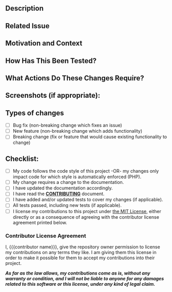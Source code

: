 <!--- Provide a general summary of your changes in the Title above -->

## Description

<!--- Describe your changes in detail -->

## Related Issue

<!--- This project only accepts pull requests related to open issues -->
<!--- If suggesting a new feature or change, please discuss it in an issue first -->
<!--- If fixing a bug, there should be an issue describing it with steps to reproduce -->
<!--- Please link to the issue here: -->

## Motivation and Context

<!--- Why is this change required? What problem does it solve? -->

## How Has This Been Tested?

<!--- Please describe in detail how you tested your changes. -->
<!--- Include details of your testing environment, and the tests you ran -->
<!--- to see how your change affects other areas of the code, etc. -->

## What Actions Do These Changes Require?

<!--- If your changes require running action on the part of a site's maintainer, -->
<!--- such as running a command, migrations, etc., please describe these action(s) -->
<!--  If no actions are required, put "N/A" or similar. -->

## Screenshots (if appropriate):

## Types of changes

<!--- What types of changes does your code introduce? Put an `x` in all the boxes that apply: -->

- [ ] Bug fix (non-breaking change which fixes an issue)
- [ ] New feature (non-breaking change which adds functionality)
- [ ] Breaking change (fix or feature that would cause existing functionality to change)

## Checklist:

<!--- Go over all the following points, and put an `x` in all the boxes that apply. -->
<!--- If you're unsure about any of these, don't hesitate to ask. We're here to help! -->

- [ ] My code follows the code style of this project -OR- my changes only impact code for which style is automatically
  enforced (PHP).
- [ ] My change requires a change to the documentation.
- [ ] I have updated the documentation accordingly.
- [ ] I have read the **[CONTRIBUTING](../CONTRIBUTING.md)** document.
- [ ] I have added and/or updated tests to cover my changes (if applicable).
- [ ] All tests passed, including new tests (if applicable).
- [ ] I license my contributions to this project under [the MIT License](../LICENSE.md), either directly or as a
  consequence of agreeing with the contributor license agreement printed below.

### Contributor License Agreement

<!--- As stated in the project's license, third-party contributions are licensed under -->
<!--- the permissive MIT license and remain the property of their author. -->
<!--- Which is to say, you retain ownership of any code you contribute to this project, -->
<!--- while freely allowing the project to incorporate and make use of your contribution(s). -->
<!--- If in doubt, don't hesitate to ask any questions you might have about this! -->

I, {{{contributor name}}}, give the repository owner permission to license my contributions on any terms they like. I am
giving them this license in order to make it possible for them to accept my contributions into their project.

***As far as the law allows, my contributions come as is, without any warranty or condition, and I will not be liable to
anyone for any damages related to this software or this license, under any kind of legal claim.***
